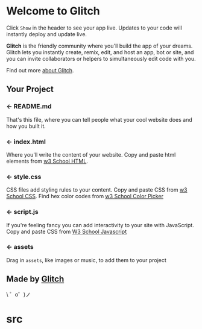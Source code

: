 Welcome to Glitch
=================

Click `Show` in the header to see your app live. Updates to your code will instantly deploy and update live.

**Glitch** is the friendly community where you'll build the app of your dreams. Glitch lets you instantly create, remix, edit, and host an app, bot or site, and you can invite collaborators or helpers to simultaneously edit code with you.

Find out more [about Glitch](https://glitch.com/about).


Your Project
------------

### ← README.md

That's this file, where you can tell people what your cool website does and how you built it.

### ← index.html

Where you'll write the content of your website. 
Copy and paste html elements from [w3 School HTML](https://www.w3schools.com/html/default.asp).

### ← style.css

CSS files add styling rules to your content.
Copy and paste CSS from [w3 School CSS](https://www.w3schools.com/css/default.asp).
Find hex color codes from [w3 School Color Picker](https://www.w3schools.com/colors/colors_picker.asp)

### ← script.js

If you're feeling fancy you can add interactivity to your site with JavaScript.
Copy and paste CSS from [W3 School Javascript](https://www.w3schools.com/js/default.asp)
### ← assets

Drag in `assets`, like images or music, to add them to your project

Made by [Glitch](https://glitch.com/)
-------------------

\ ゜o゜)ノ
# src
